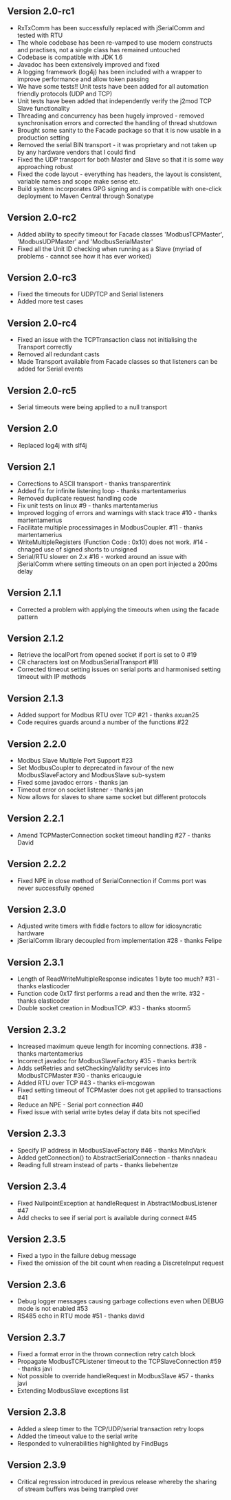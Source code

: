 ## Version 2.0-rc1
* RxTxComm has been successfully replaced with jSerialComm and tested with RTU
* The whole codebase has been re-vamped to use modern constructs and practises, not a single class has remained untouched
* Codebase is compatible with JDK 1.6
* Javadoc has been extensively improved and fixed
* A logging framework (log4j) has been included with a wrapper to improve performance and allow token passing
* We have some tests!! Unit tests have been added for all automation friendly protocols (UDP and TCP)
* Unit tests have been added that independently verify the j2mod TCP Slave functionality
* Threading and concurrency has been hugely improved - removed synchronisation errors and corrected the handling of thread shutdown
* Brought some sanity to the Facade package so that it is now usable in a production setting
* Removed the serial BIN transport - it was proprietary and not taken up by any hardware vendors that I could find
* Fixed the UDP transport for both Master and Slave so that it is some way approaching robust
* Fixed the code layout - everything has headers, the layout is consistent, variable names and scope make sense etc.
* Build system incorporates GPG signing and is compatible with one-click deployment to Maven Central through Sonatype

## Version 2.0-rc2
* Added ability to specify timeout for Facade classes 'ModbusTCPMaster', 'ModbusUDPMaster' and 'ModbusSerialMaster'
* Fixed all the Unit ID checking when running as a Slave (myriad of problems - cannot see how it has ever worked)

## Version 2.0-rc3
* Fixed the timeouts for UDP/TCP and Serial listeners
* Added more test cases

## Version 2.0-rc4
* Fixed an issue with the TCPTransaction class not initialising the Transport correctly
* Removed all redundant casts
* Made Transport available from Facade classes so that listeners can be added for Serial events

## Version 2.0-rc5
* Serial timeouts were being applied to a null transport

## Version 2.0
* Replaced log4j with slf4j

## Version 2.1
* Corrections to ASCII transport - thanks transparentink
* Added fix for infinite listening loop - thanks martentamerius
* Removed duplicate request handling code
* Fix unit tests on linux #9 - thanks martentamerius
* Improved logging of errors and warnings with stack trace #10 - thanks martentamerius
* Facilitate multiple processimages in ModbusCoupler. #11 - thanks martentamerius
* WriteMultipleRegisters (Function Code : 0x10) does not work. #14 - chnaged use of signed shorts to unsigned
* Serial/RTU slower on 2.x #16 - worked around an issue with jSerialComm where setting timeouts on an open port injected a 200ms delay

## Version 2.1.1
* Corrected a problem with applying the timeouts when using the facade pattern

## Version 2.1.2
* Retrieve the localPort from opened socket if port is set to 0 #19
* CR characters lost on ModbusSerialTransport #18
* Corrected timeout setting issues on serial ports and harmonised setting timeout with IP methods

## Version 2.1.3
* Added support for Modbus RTU over TCP #21 - thanks axuan25
* Code requires guards around a number of the functions #22

## Version 2.2.0
* Modbus Slave Multiple Port Support #23
* Set ModbusCoupler to deprecated in favour of the new ModbusSlaveFactory and ModbusSlave sub-system
* Fixed some javadoc errors - thanks jan
* Timeout error on socket listener - thanks jan
* Now allows for slaves to share same socket but different protocols

## Version 2.2.1
* Amend TCPMasterConnection socket timeout handling #27 - thanks David

## Version 2.2.2
* Fixed NPE in close method of SerialConnection if Comms port was never successfully opened

## Version 2.3.0
* Adjusted write timers with fiddle factors to allow for idiosyncratic hardware
* jSerialComm library decoupled from implementation #28 - thanks Felipe

## Version 2.3.1
* Length of ReadWriteMultipleResponse indicates 1 byte too much? #31 - thanks elasticoder
* Function code 0x17 first performs a read and then the write. #32 - thanks elasticoder
* Double socket creation in ModbusTCP. #33 - thanks stoorm5

## Version 2.3.2
* Increased maximum queue length for incoming connections. #38 - thanks martentamerius
* Incorrect javadoc for ModbusSlaveFactory #35 - thanks bertrik
* Adds setRetries and setCheckingValidity services into ModbusTCPMaster #30 - thanks ericauguie
* Added RTU over TCP #43 - thanks eli-mcgowan
* Fixed setting timeout of TCPMaster does not get applied to transactions #41
* Reduce an NPE - Serial port connection #40
* Fixed issue with serial write bytes delay if data bits not specified

## Version 2.3.3
* Specify IP address in ModbusSlaveFactory #46 - thanks MindVark
* Added getConnection() to AbstractSerialConnection - thanks nnadeau
* Reading full stream instead of parts - thanks liebehentze

## Version 2.3.4
* Fixed NullpointException at handleRequest in AbstractModbusListener #47
* Add checks to see if serial port is available during connect #45

## Version 2.3.5
* Fixed a typo in the failure debug message
* Fixed the omission of the bit count when reading a DiscreteInput request

## Version 2.3.6
* Debug logger messages causing garbage collections even when DEBUG mode is not enabled #53
* RS485 echo in RTU mode #51 - thanks david

## Version 2.3.7
* Fixed a format error in the thrown connection retry catch block
* Propagate ModbusTCPListener timeout to the TCPSlaveConnection #59 - thanks javi
* Not possible to override handleRequest in ModbusSlave #57 - thanks javi
* Extending ModbusSlave exceptions list

## Version 2.3.8
* Added a sleep timer to the TCP/UDP/serial transaction retry loops
* Added the timeout value to the serial write
* Responded to vulnerabilities highlighted by FindBugs

## Version 2.3.9
* Critical regression introduced in previous release whereby the sharing of stream buffers was being trampled over

